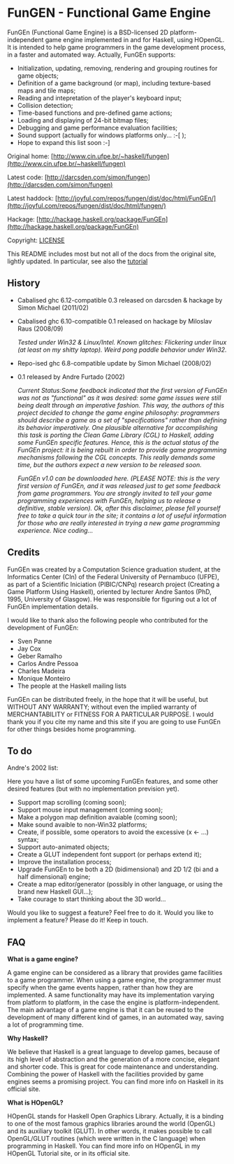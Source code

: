 # FunGEN - Functional Game Engine

FunGEn (Functional Game Engine) is a BSD-licensed 2D platform-independent
game engine implemented in and for Haskell, using HOpenGL. It is intended
to help game programmers in the game development process, in a faster and
automated way. Actually, FunGEn supports:

- Initialization, updating, removing, rendering and grouping routines for game objects;
- Definition of a game background (or map), including texture-based maps and tile maps;
- Reading and intepretation of the player's keyboard input;
- Collision detection;
- Time-based functions and pre-defined game actions;
- Loading and displaying of 24-bit bitmap files;
- Debugging and game performance evaluation facilities;
- Sound support (actually for windows platforms only... :-[ );
- Hope to expand this list soon :-]

Original home:  [http://www.cin.ufpe.br/~haskell/fungen](http://www.cin.ufpe.br/~haskell/fungen)

Latest code:    [http://darcsden.com/simon/fungen](http://darcsden.com/simon/fungen)

Latest haddock: [http://joyful.com/repos/fungen/dist/doc/html/FunGEn/](http://joyful.com/repos/fungen/dist/doc/html/fungen/)

Hackage:        [http://hackage.haskell.org/package/FunGEn](http://hackage.haskell.org/package/FunGEn)

Copyright:      [LICENSE](./LICENSE)

This README includes most but not all of the docs from the original site, lightly updated.
In particular, see also the [tutorial](http://www.cin.ufpe.br/~haskell/fungen/example.html)

## History

* Cabalised ghc 6.12-compatible 0.3 released on darcsden & hackage by Simon Michael (2011/02)

* Cabalised ghc 6.10-compatible 0.1 released on hackage by Miloslav Raus (2008/09)

    *Tested under Win32 & Linux/Intel. Known glitches: Flickering under
    linux (at least on my shitty laptop). Weird pong paddle behavior under
    Win32.*

* Repo-ised ghc 6.8-compatible update by Simon Michael (2008/02)

* 0.1 released by Andre Furtado (2002)

    *Current Status:Some feedback indicated that the first version of
    FunGEn was not as "functional" as it was desired: some game issues
    were still being dealt through an imperative fashion. This way, the
    authors of this project decided to change the game engine philosophy:
    programmers should describe a game as a set of "specifications" rather
    than defining its behavior imperatively. One plausible alternative for
    accomplishing this task is porting the Clean Game Library (CGL) to
    Haskell, adding some FunGEn specific features. Hence, this is the
    actual status of the FunGEn project: it is being rebuilt in order to
    provide game programming mechanisms following the CGL concepts. This
    really demands some time, but the authors expect a new version to be
    released soon.*

    *FunGEn v1.0 can be downloaded here. (PLEASE NOTE: this is the very
    first version of FunGEn, and it was released just to get some feedback
    from game programmers. You are strongly invited to tell your game
    programming experiences with FunGEn, helping us to release a
    definitive, stable version). Ok, after this disclaimer, please fell
    yourself free to take a quick tour in the site; it contains a lot of
    useful information for those who are really interested in trying a new
    game programming experience. Nice coding...*

## Credits

FunGEn was created by a Computation Science graduation student, at the
Informatics Center (CIn) of the Federal University of Pernambuco (UFPE),
as part of a Scientific Iniciation (PIBIC/CNPq) research project (Creating
a Game Platform Using Haskell), oriented by lecturer Andre Santos (PhD,
1995, University of Glasgow). He was responsible for figuring out a lot of
FunGEn implementation details.

I would like to thank also the following people who contributed for the development of FunGEn:

- Sven Panne
- Jay Cox
- Geber Ramalho
- Carlos Andre Pessoa
- Charles Madeira
- Monique Monteiro
- The people at the Haskell mailing lists

FunGEn can be distributed freely, in the hope that it will be useful, but
WITHOUT ANY WARRANTY; without even the implied warranty of MERCHANTABILITY
or FITNESS FOR A PARTICULAR PURPOSE. I would thank you if you cite my name
and this site if you are going to use FunGEn for other things besides home
programming.

## To do

Andre's 2002 list:

Here you have a list of some upcoming FunGEn features, and some other
desired features (but with no implementation prevision yet).

- Support map scrolling (coming soon);
- Support mouse input management (coming soon);
- Make a polygon map definition avaiable (coming soon);
- Make sound avaible to non-Win32 platforms;
- Create, if possible, some operators to avoid the excessive (x <- ...) syntax;
- Support auto-animated objects;
- Create a GLUT independent font support (or perhaps extend it);
- Improve the installation process;
- Upgrade FunGEn to be both a 2D (bidimensional) and 2D 1/2 (bi and a half dimensional) engine;
- Create a map editor/generator (possibly in other language, or using the brand new Haskell GUI...);
- Take courage to start thinking about the 3D world...

Would you like to suggest a feature? Feel free to do it. Would you like to
implement a feature? Please do it! Keep in touch.

## FAQ

**What is a game engine?**

A game engine can be considered as a library that provides game facilities
to a game programmer. When using a game engine, the programmer must
specify when the game events happen, rather than how they are
implemented. A same functionality may have its implementation varying from
platform to platform, in the case the engine is platform-independent. The
main advantage of a game engine is that it can be reused to the
development of many different kind of games, in an automated way, saving a
lot of programming time.

**Why Haskell?**

We believe that Haskell is a great language to develop games, because of
its high level of abstraction and the generation of a more concise,
elegant and shorter code. This is great for code maintenance and
understanding. Combining the power of Haskell with the facilities provided
by game engines seems a promising project. You can find more info on
Haskell in its official site.

**What is HOpenGL?**

HOpenGL stands for Haskell Open Graphics Library. Actually, it is a
binding to one of the most famous graphics libraries around the world
(OpenGL) and its auxiliary toolkit (GLUT). In other words, it makes
possible to call OpenGL/GLUT routines (which were written in the C
language) when programming in Haskell. You can find more info on HOpenGL
in my HOpenGL Tutorial site, or in its official site.
